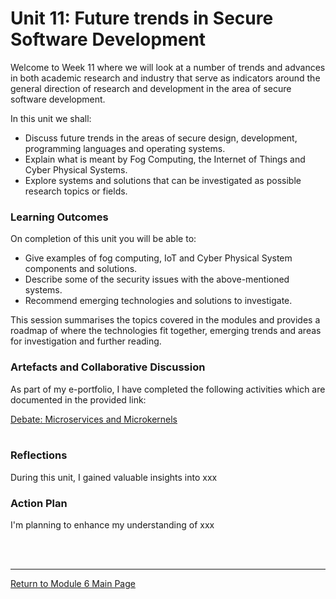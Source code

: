 # Unit 11: Future trends in Secure Software Development

Welcome to Week 11 where we will look at a number of trends and advances in both academic research and industry that serve as indicators around the general direction of research and development in the area of secure software development.

In this unit we shall:
 - Discuss future trends in the areas of secure design, development, programming languages and operating systems.
 - Explain what is meant by Fog Computing, the Internet of Things and Cyber Physical Systems.
 - Explore systems and solutions that can be investigated as possible research topics or fields.

### Learning Outcomes
On completion of this unit you will be able to:
 - Give examples of fog computing, IoT and Cyber Physical System components and solutions.
 - Describe some of the security issues with the above-mentioned systems.
 - Recommend emerging technologies and solutions to investigate.

This session summarises the topics covered in the modules and provides a roadmap of where the technologies fit together, emerging trends and areas for investigation and further reading.

### Artefacts and Collaborative Discussion 
As part of my e-portfolio, I have completed the following activities which are documented in the provided link:

[Debate: Microservices and Microkernels](SSD_Unit11_TeamActivity.md) <br><br> 

### Reflections
During this unit, I gained valuable insights into xxx

### Action Plan
I'm planning to enhance my understanding of xxx

<br><br>

--- 

[Return to Module 6 Main Page](SSD_main.md)
